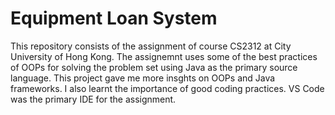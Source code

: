 # Equipment Loan System
 
This repository consists of the assignment of course CS2312 at City University of Hong Kong. The assignemnt uses some of the best practices of OOPs for solving the problem set using Java as the primary source language. This project gave me more insghts on OOPs and Java frameworks. I also learnt the importance of good coding practices.
VS Code was the primary IDE for the assignment.
